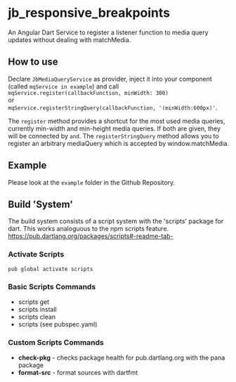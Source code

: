 # jb_responsive_breakpoints

An Angular Dart Service to register a listener function 
to media query updates without dealing with matchMedia.

## How to use 

Declare `JbMediaQueryService` as provider, inject it into your component 
(called `mqService in example`) and call  
`mqService.register(callbackFunction, minWidth: 300)`  
 or   
 `mqService.registerStringQuery(callbackFunction, '(minWidth:600px)'`.
 
 The `register` method provides a shortcut for the most used media queries, 
 currently min-width and min-height media queries. 
 If both are given, they will be connected by ` and `. 
 The `registerStringQuery` method allows you to register an arbitrary mediaQuery 
 which is accepted by window.matchMedia. 
 
## Example 
Please look at the `example` folder in the Github Repository. 

## Build 'System'
The build system consists of a script system with the 'scripts' package for dart. 
This works analoguous to the npm scripts feature.  
https://pub.dartlang.org/packages/scripts#-readme-tab-

### Activate Scripts
`pub global activate scripts`

### Basic Scripts Commands
- scripts get 
- scripts install <package>
- scripts clean
- scripts <customScriptName> (see pubspec.yaml)

### Custom Scripts Commands
- **check-pkg** - checks package health for pub.dartlang.org with the pana package
- **format-src** - format sources with dartfmt

